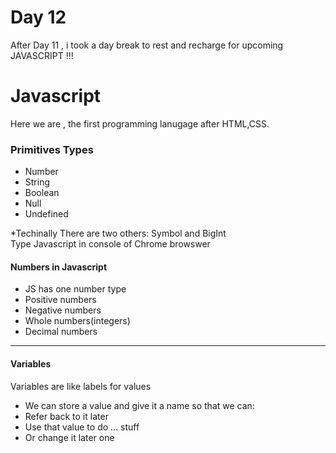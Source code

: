 # Day 12

After Day 11 , i took a day break to rest and recharge for upcoming JAVASCRIPT !!!

# Javascript

Here we are , the first programming lanugage after HTML,CSS. <br>
<h3>Primitives Types</h3>
<ul>
<li>Number</li>
<li>String</li>
<li>Boolean</li>
<li>Null</li>
<li>Undefined</li>
</ul>

*Techinally There are two others: Symbol and BigInt<br>
Type Javascript in console of Chrome browswer <br>

<h4>Numbers in Javascript </h4>
<ul>
    <li>JS has one number type</li>
    <li>Positive numbers</li>
    <li>Negative numbers</li>
    <li>Whole numbers(integers)</li>
    <li>Decimal numbers</li>
</ul>
<hr>

<h4>Variables</h4>
<p>Variables are like labels for values</p>
<ul>
    <li>We can store a value and give it a name so that we can:</li>
    <li>Refer back to it later</li>
    <li>Use that value to do ... stuff</li>
    <li>Or change it later one</li>
</ul>
    